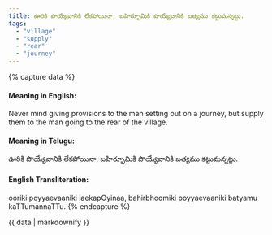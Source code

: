 ```yaml
---
title: ఊరికి పొయ్యేవానికి లేకపోయినా, బహిర్భూమికి పొయ్యేవానికి బత్యము కట్టుమన్నట్టు.
tags:
  - "village"
  - "supply"
  - "rear"
  - "journey"
---
```


{% capture data %}
#### Meaning in English:
Never mind giving provisions to the man setting out on a journey, but supply them to the man going to the rear of the village.

#### Meaning in Telugu:
ఊరికి పొయ్యేవానికి లేకపోయినా, బహిర్భూమికి పొయ్యేవానికి బత్యము కట్టుమన్నట్టు.

#### English Transliteration:
ooriki poyyaevaaniki laekapOyinaa, bahirbhoomiki poyyaevaaniki batyamu kaTTumannaTTu.
{% endcapture %}

{{ data | markdownify }}

